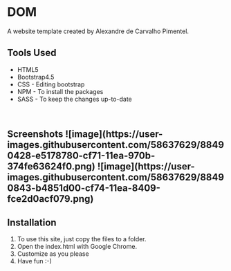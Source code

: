 # DOM
A website template created by Alexandre de Carvalho Pimentel. 
</br>
<h2>Tools Used</h2>
<ul>
  <li>HTML5</li>
  <li>Bootstrap4.5</li>
  <li>CSS - Editing bootstrap</li>
  <li>NPM - To install the packages</li>
  <li>SASS - To keep the changes up-to-date</li>
 </ul>
 </br>

<h2>Screenshots
![image](https://user-images.githubusercontent.com/58637629/88490428-e5178780-cf71-11ea-970b-374fe63624f0.png)
![image](https://user-images.githubusercontent.com/58637629/88490843-b4851d00-cf74-11ea-8409-fce2d0acf079.png)

<h2>Installation</h2>
<ol>
  <li>To use this site, just copy the files to a folder.</li>
  <li>Open the index.html with Google Chrome.</li>
  <li>Customize as you please</li>
  <li>Have fun :-)</li>
</ol>
